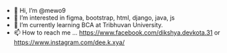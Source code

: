 - 👋 Hi, I’m @mewo9
- 👀 I’m interested in figma, bootstrap, html, django, java, js
- 🌱 I’m currently learning BCA at Tribhuvan University.
- 📫 How to reach me ... https://www.facebook.com/dikshya.devkota.31   or   https://www.instagram.com/dee.k.xya/ 

<!---
mewo9/mewo9 is a ✨ special ✨ repository because its `README.md` (this file) appears on your GitHub profile.
You can click the Preview link to take a look at your changes.
--->
